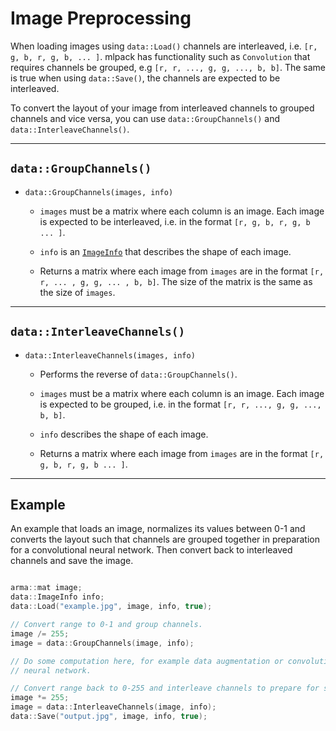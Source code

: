 # Image Preprocessing

When loading images using `data::Load()` channels are interleaved, i.e.
`[r, g, b, r, g, b, ... ]`. mlpack has functionality such as `Convolution`
that requires channels be grouped, e.g `[r, r, ..., g, g, ..., b, b]`. The
same is true when using `data::Save()`, the channels are expected to be
interleaved.

To convert the layout of your image from interleaved channels to grouped
channels and vice versa, you can use `data::GroupChannels()` and
`data::InterleaveChannels()`.

---

## `data::GroupChannels()`

 * `data::GroupChannels(images, info)`
    - `images` must be a matrix where each column is an image. Each image is
      expected to be interleaved, i.e. in the format `[r, g, b, r, g, b ... ]`.

    - `info` is an [`ImageInfo`](#dataimageinfo) that describes the shape of each image.

    - Returns a matrix where each image from `images` are in the
      format `[r, r, ... , g, g, ... , b, b]`.  The size of the matrix is the same as the size of `images`.

---

## `data::InterleaveChannels()`

 * `data::InterleaveChannels(images, info)`
    - Performs the reverse of `data::GroupChannels()`.

    - `images` must be a matrix where each column is an image. Each image is
      expected to be grouped, i.e. in the format `[r, r, ..., g, g, ..., b, b]`.

    - `info` describes the shape of each image.

    - Returns a matrix where each image from `images` are in the
      format `[r, g, b, r, g, b ... ]`.

---

## Example

An example that loads an image, normalizes its values between 0-1 and
converts the layout such that channels are grouped together in preparation for
a convolutional neural network. Then convert back to interleaved channels
and save the image.

```c++

arma::mat image;
data::ImageInfo info;
data::Load("example.jpg", image, info, true);

// Convert range to 0-1 and group channels.
image /= 255;
image = data::GroupChannels(image, info);

// Do some computation here, for example data augmentation or convolutional
// neural network.

// Convert range back to 0-255 and interleave channels to prepare for saving.
image *= 255;
image = data::InterleaveChannels(image, info);
data::Save("output.jpg", image, info, true);

```
